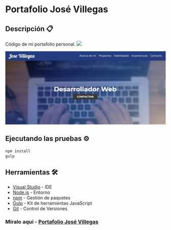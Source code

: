 # Portafolio José Villegas 


## Descripción 📋
Código de mi portafolio personal. <img src="https://emojis.slackmojis.com/emojis/images/1531849430/4246/blob-sunglasses.gif?1531849430" width="30"/>

![](src/img/Captura.JPG)


## Ejecutando las pruebas ⚙️
```
npm install
gulp
```

## Herramientas 🛠️

* [Visual Studio](https://visualstudio.microsoft.com/es/) - IDE
* [Node.js](node.js) - Entorno 
* [npm](https://www.npmjs.com/) -  Gestión de paquetes
* [Gulp](https://gulpjs.com/) -  Kit de herramientas JavaScript
* [Git](https://git-scm.com/) - Control de Versiones


###   Míralo aquí - [Portafolio José Villegas](https://portafoliojosevillegas.netlify.app/)
